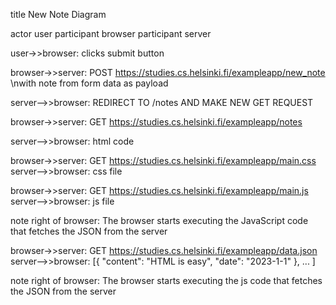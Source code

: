title New Note Diagram

actor user
participant browser
participant server

user->>browser: clicks submit button

browser->>server: POST https://studies.cs.helsinki.fi/exampleapp/new_note \nwith note from form data as payload

server-->>browser: REDIRECT TO /notes AND MAKE NEW GET REQUEST

browser->>server: GET https://studies.cs.helsinki.fi/exampleapp/notes

server-->>browser: html code

browser->>server: GET https://studies.cs.helsinki.fi/exampleapp/main.css
server-->>browser: css file

browser->>server: GET https://studies.cs.helsinki.fi/exampleapp/main.js
server-->>browser: js file

note right of browser: The browser starts executing the JavaScript code that fetches the JSON from the server

browser->>server: GET https://studies.cs.helsinki.fi/exampleapp/data.json
server-->>browser: [{ "content": "HTML is easy", "date": "2023-1-1" }, ... ]

note right of browser: The browser starts executing the js code that fetches the JSON from the server